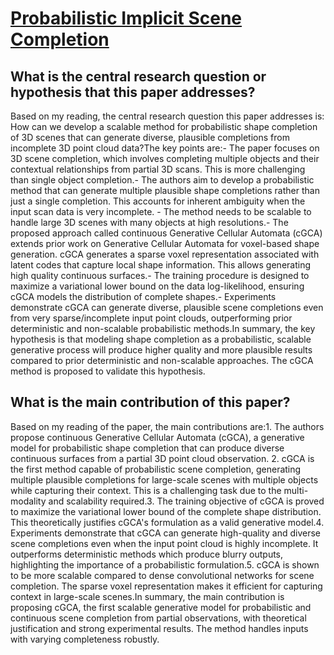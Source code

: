 # [Probabilistic Implicit Scene Completion](https://arxiv.org/abs/2204.01264v1)

## What is the central research question or hypothesis that this paper addresses?

Based on my reading, the central research question this paper addresses is: How can we develop a scalable method for probabilistic shape completion of 3D scenes that can generate diverse, plausible completions from incomplete 3D point cloud data?The key points are:- The paper focuses on 3D scene completion, which involves completing multiple objects and their contextual relationships from partial 3D scans. This is more challenging than single object completion.- The authors aim to develop a probabilistic method that can generate multiple plausible shape completions rather than just a single completion. This accounts for inherent ambiguity when the input scan data is very incomplete. - The method needs to be scalable to handle large 3D scenes with many objects at high resolutions.- The proposed approach called continuous Generative Cellular Automata (cGCA) extends prior work on Generative Cellular Automata for voxel-based shape generation. cGCA generates a sparse voxel representation associated with latent codes that capture local shape information. This allows generating high quality continuous surfaces.- The training procedure is designed to maximize a variational lower bound on the data log-likelihood, ensuring cGCA models the distribution of complete shapes.- Experiments demonstrate cGCA can generate diverse, plausible scene completions even from very sparse/incomplete input point clouds, outperforming prior deterministic and non-scalable probabilistic methods.In summary, the key hypothesis is that modeling shape completion as a probabilistic, scalable generative process will produce higher quality and more plausible results compared to prior deterministic and non-scalable approaches. The cGCA method is proposed to validate this hypothesis.


## What is the main contribution of this paper?

Based on my reading of the paper, the main contributions are:1. The authors propose continuous Generative Cellular Automata (cGCA), a generative model for probabilistic shape completion that can produce diverse continuous surfaces from a partial 3D point cloud observation. 2. cGCA is the first method capable of probabilistic scene completion, generating multiple plausible completions for large-scale scenes with multiple objects while capturing their context. This is a challenging task due to the multi-modality and scalability required.3. The training objective of cGCA is proved to maximize the variational lower bound of the complete shape distribution. This theoretically justifies cGCA's formulation as a valid generative model.4. Experiments demonstrate that cGCA can generate high-quality and diverse scene completions even when the input point cloud is highly incomplete. It outperforms deterministic methods which produce blurry outputs, highlighting the importance of a probabilistic formulation.5. cGCA is shown to be more scalable compared to dense convolutional networks for scene completion. The sparse voxel representation makes it efficient for capturing context in large-scale scenes.In summary, the main contribution is proposing cGCA, the first scalable generative model for probabilistic and continuous scene completion from partial observations, with theoretical justification and strong experimental results. The method handles inputs with varying completeness robustly.
